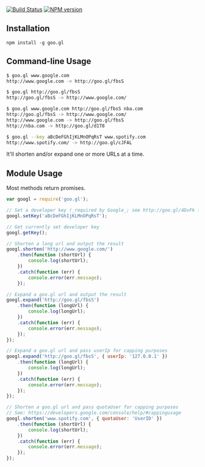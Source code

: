 [![Build Status](https://travis-ci.org/kaimallea/node-googl.svg?branch=master)](https://travis-ci.org/kaimallea/node-googl) [![NPM version](https://badge.fury.io/js/goo.gl.svg)](http://badge.fury.io/js/goo.gl)

## Installation

    npm install -g goo.gl

## Command-line Usage

```bash
$ goo.gl www.google.com
http://www.google.com -> http://goo.gl/fbsS

$ goo.gl http://goo.gl/fbsS
http://goo.gl/fbsS -> http://www.google.com/

$ goo.gl www.google.com http://goo.gl/fbsS nba.com
http://goo.gl/fbsS -> http://www.google.com/
http://www.google.com -> http://goo.gl/fbsS
http://nba.com -> http://goo.gl/d1T8

$ goo.gl --key aBcDeFGhIjKLMnOPqRsT www.spotify.com
http://www.spotify.com/ -> http://goo.gl/cJFAL
```

It'll shorten and/or expand one or more URLs at a time.

## Module Usage

Most methods return promises.

```javascript
var googl = require('goo.gl');

// Set a developer key (_required by Google_; see http://goo.gl/4DvFk for more info.)
googl.setKey('aBcDeFGhIjKLMnOPqRsT');

// Get currently set developer key
googl.getKey();

// Shorten a long url and output the result
googl.shorten('http://www.google.com/')
    .then(function (shortUrl) {
        console.log(shortUrl);
    })
    .catch(function (err) {
        console.error(err.message);
    });

// Expand a goo.gl url and output the result
googl.expand('http://goo.gl/fbsS')
    .then(function (longUrl) {
        console.log(longUrl);
    })
    .catch(function (err) {
        console.error(err.message);
    });
});

// Expand a goo.gl url and pass userIp for capping purposes
googl.expand('http://goo.gl/fbsS', { userIp: '127.0.0.1' })
    .then(function (longUrl) {
        console.log(longUrl);
    })
    .catch(function (err) {
        console.error(err.message);
    });
});

// Shorten a goo.gl url and pass quotaUser for capping purposes
// See: https://developers.google.com/console/help/#cappingusage
googl.shorten('www.spotify.com', { quotaUser: 'UserID' })
    .then(function (shortUrl) {
        console.log(shortUrl);
    })
    .catch(function (err) {
        console.error(err.message);
    });
});

```
